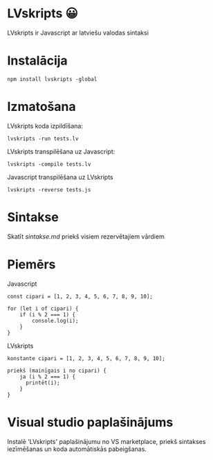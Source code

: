 # LVskripts 😀
LVskripts ir Javascript ar latviešu valodas sintaksi
# Instalācija
    npm install lvskripts -global
# Izmatošana
LVskripts koda izpildīšana:
       
    lvskripts -run tests.lv
LVskripts transpilēšana uz Javascript:
       
    lvskripts -compile tests.lv
Javascript transpilēšana uz LVskripts
    
    lvskripts -reverse tests.js
# Sintakse
Skatīt *sintakse.md* priekš visiem rezervētajiem vārdiem 
# Piemērs
Javascript
```
const cipari = [1, 2, 3, 4, 5, 6, 7, 8, 9, 10];

for (let i of cipari) {
    if (i % 2 === 1) {
        console.log(i);
    }
}
```
LVskripts
```
konstante cipari = [1, 2, 3, 4, 5, 6, 7, 8, 9, 10];

priekš (mainīgais i no cipari) {
    ja (i % 2 === 1) {
      printēt(i);
    }
}
```
# Visual studio paplašinājums
Instalē 'LVskripts' paplašinājumu no VS marketplace, priekš sintakses iezīmēšanas un koda automātiskās pabeigšanas.

